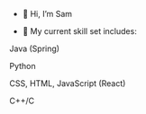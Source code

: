 - 👋 Hi, I’m Sam

- 🌱 My current skill set includes: 

Java (Spring)

Python

CSS, HTML, JavaScript (React)

C++/C



<!---
flowercrown/flowercrown is a ✨ special ✨ repository because its `README.md` (this file) appears on your GitHub profile.
You can click the Preview link to take a look at your changes.
--->
